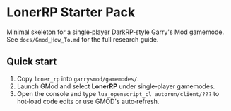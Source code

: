 # LonerRP Starter Pack

Minimal skeleton for a single‑player DarkRP‑style Garry's Mod gamemode.
See `docs/Gmod_How_To.md` for the full research guide.

## Quick start
1. Copy `loner_rp` into `garrysmod/gamemodes/`.
2. Launch GMod and select **LonerRP** under single‑player gamemodes.
3. Open the console and type `lua_openscript_cl autorun/client/???` to hot‑load code edits
   or use GMOD's auto‑refresh.

